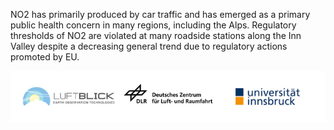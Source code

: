 NO2 has primarily produced by car traffic and has emerged as a primary public health concern in many regions, including the Alps. Regulatory thresholds of NO2 are violated at many roadside stations along the Inn Valley despite a decreasing general trend due to regulatory actions promoted by EU.

![](https://raw.githubusercontent.com/eurodatacube/eodash-assets/main/collections/gtif-logos/luftblick-dlr-uniInnsbruck.jpg)

